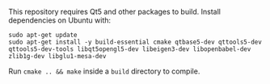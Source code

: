 This repository requires Qt5 and other packages to build. Install dependencies on Ubuntu with:

```
sudo apt-get update
sudo apt-get install -y build-essential cmake qtbase5-dev qttools5-dev qttools5-dev-tools libqt5opengl5-dev libeigen3-dev libopenbabel-dev zlib1g-dev libglu1-mesa-dev
```

Run `cmake .. && make` inside a `build` directory to compile.

